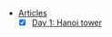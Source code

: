- [Articles](https://medium.com/100-days-of-algorithms/latest)
  - [x] [Day 1: Hanoi tower](https://medium.com/100-days-of-algorithms/day-1-hanoi-tower-94871efb7df3)
